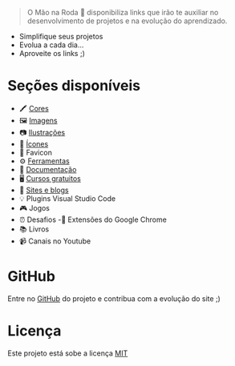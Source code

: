 

> O Mão na Roda 👋 disponibiliza  links que irão te auxiliar no desenvolvimento de projetos e na evolução do aprendizado.

- Simplifique seus projetos
- Evolua a cada dia...
-  Aproveite os links ;)


#  Seções disponíveis

- 🖍️ [Cores](_cores.md)
- 🖼️ [Imagens](_imagens.md)
- 📷 [Ilustrações](_ilustracoes.md)
- 🔗 [Ícones](_icones.md)
- 🧩 Favicon
- ⚙️ [Ferramentas](_ferramentas.md)
- 📘 [Documentação](_documentacao.md)
- 🖥️ [Cursos gratuitos](_cursos.md)
- 📝 [Sites e blogs](_sites.md)
- 💡 Plugins Visual Studio Code
- 🎮 Jogos
- ⏰ Desafios
-📌 Extensões do Google Chrome
- 📚 Livros
- 📹 Canais no Youtube


# GitHub

 Entre no [GitHub](https://github.com/IzabellaLoyse/mao-na-roda/tree/main) do projeto e contribua com a evolução do site ;)

# Licença

Este projeto está sobe a licença [MIT](https://github.com/IzabellaLoyse/mao-na-roda/blob/main/LICENSE.md)
